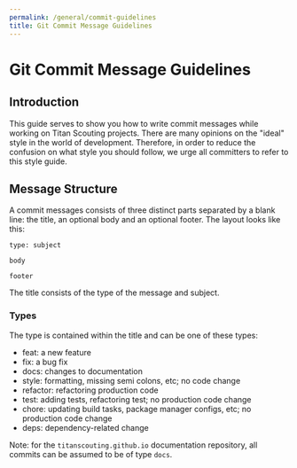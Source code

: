 ```yaml
---
permalink: /general/commit-guidelines
title: Git Commit Message Guidelines
---
```


# Git Commit Message Guidelines

## Introduction 
This guide serves to show you how to write commit messages while working on Titan Scouting projects. There are many opinions on the "ideal" style in the world of development. Therefore, in order to reduce the confusion on what style you should follow, we urge all committers to refer to this style guide.

## Message Structure
A commit messages consists of three distinct parts separated by a blank line: the title, an optional body and an optional footer. The layout looks like this:

```
type: subject

body

footer
```
The title consists of the type of the message and subject.

### Types
The type is contained within the title and can be one of these types:
* feat: a new feature
* fix: a bug fix
* docs: changes to documentation
* style: formatting, missing semi colons, etc; no code change
* refactor: refactoring production code
* test: adding tests, refactoring test; no production code change
* chore: updating build tasks, package manager configs, etc; no production code change
* deps: dependency-related change

Note: for the `titanscouting.github.io` documentation repository, all commits can be assumed to be of type `docs`.
